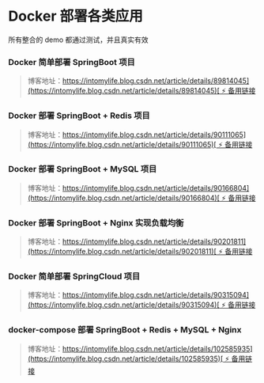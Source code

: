 # Docker 部署各类应用

所有整合的 demo 都通过测试，并且真实有效


### Docker 简单部署 SpringBoot 项目
> 博客地址：[https://intomylife.blog.csdn.net/article/details/89814045](https://intomylife.blog.csdn.net/article/details/89814045)[ ⚡ 备用链接](https://blog.csdn.net/qq_41402200/article/details/89814045)

### Docker 部署 SpringBoot + Redis 项目
> 博客地址：[https://intomylife.blog.csdn.net/article/details/90111065](https://intomylife.blog.csdn.net/article/details/90111065)[ ⚡ 备用链接](https://blog.csdn.net/qq_41402200/article/details/90111065)

### Docker 部署 SpringBoot + MySQL 项目
> 博客地址：[https://intomylife.blog.csdn.net/article/details/90166804](https://intomylife.blog.csdn.net/article/details/90166804)[ ⚡ 备用链接](https://blog.csdn.net/qq_41402200/article/details/90166804)

### Docker 部署 SpringBoot + Nginx 实现负载均衡
> 博客地址：[https://intomylife.blog.csdn.net/article/details/90201811](https://intomylife.blog.csdn.net/article/details/90201811)[ ⚡ 备用链接](https://blog.csdn.net/qq_41402200/article/details/90201811)

### Docker 简单部署 SpringCloud 项目
> 博客地址：[https://intomylife.blog.csdn.net/article/details/90315094](https://intomylife.blog.csdn.net/article/details/90315094)[ ⚡ 备用链接](https://blog.csdn.net/qq_41402200/article/details/90315094)

### docker-compose 部署 SpringBoot + Redis + MySQL + Nginx
> 博客地址：[https://intomylife.blog.csdn.net/article/details/102585935](https://intomylife.blog.csdn.net/article/details/102585935)[ ⚡ 备用链接](https://blog.csdn.net/qq_41402200/article/details/102585935)
